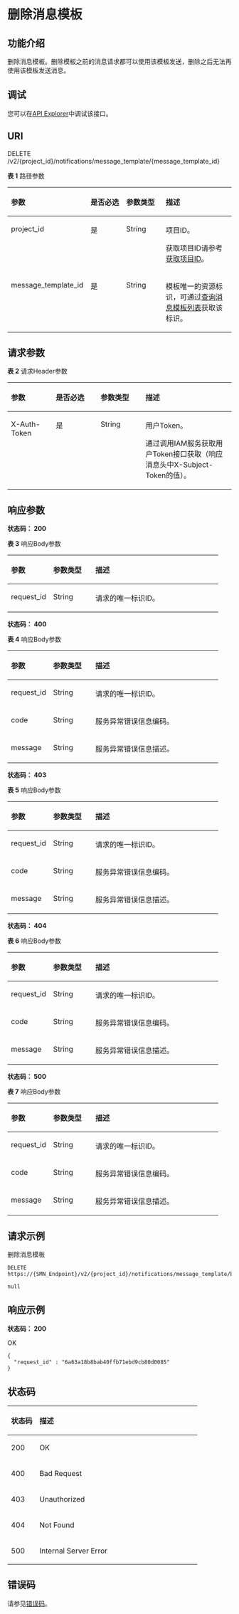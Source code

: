 # 删除消息模板<a name="DeleteMessageTemplate"></a>

## 功能介绍<a name="section1397103114205"></a>

删除消息模板。删除模板之前的消息请求都可以使用该模板发送，删除之后无法再使用该模板发送消息。

## 调试<a name="section1056114122524"></a>

您可以在[API Explorer](https://apiexplorer.developer.huaweicloud.com/apiexplorer/doc?product=SMN&api=ListTopics)中调试该接口。

## URI<a name="section143981031182011"></a>

DELETE /v2/\{project\_id\}/notifications/message\_template/\{message\_template\_id\}

**表 1**  路径参数

<a name="table840153119204"></a>
<table><thead align="left"><tr id="row6400143115205"><th class="cellrowborder" valign="top" width="20%" id="mcps1.2.5.1.1"><p id="p7401431192018"><a name="p7401431192018"></a><a name="p7401431192018"></a>参数</p>
</th>
<th class="cellrowborder" valign="top" width="20%" id="mcps1.2.5.1.2"><p id="p204028317200"><a name="p204028317200"></a><a name="p204028317200"></a>是否必选</p>
</th>
<th class="cellrowborder" valign="top" width="20%" id="mcps1.2.5.1.3"><p id="p9402103110204"><a name="p9402103110204"></a><a name="p9402103110204"></a>参数类型</p>
</th>
<th class="cellrowborder" valign="top" width="40%" id="mcps1.2.5.1.4"><p id="p4403173114206"><a name="p4403173114206"></a><a name="p4403173114206"></a>描述</p>
</th>
</tr>
</thead>
<tbody><tr id="row24001031122013"><td class="cellrowborder" valign="top" width="20%" headers="mcps1.2.5.1.1 "><p id="p124043314203"><a name="p124043314203"></a><a name="p124043314203"></a>project_id</p>
</td>
<td class="cellrowborder" valign="top" width="20%" headers="mcps1.2.5.1.2 "><p id="p15404153112201"><a name="p15404153112201"></a><a name="p15404153112201"></a>是</p>
</td>
<td class="cellrowborder" valign="top" width="20%" headers="mcps1.2.5.1.3 "><p id="p194051931172015"><a name="p194051931172015"></a><a name="p194051931172015"></a>String</p>
</td>
<td class="cellrowborder" valign="top" width="40%" headers="mcps1.2.5.1.4 "><p id="p1640513314206"><a name="p1640513314206"></a><a name="p1640513314206"></a>项目ID。</p>
<p id="p4568812165217"><a name="p4568812165217"></a><a name="p4568812165217"></a>获取项目ID请参考<a href="获取项目ID.md">获取项目ID</a>。</p>
</td>
</tr>
<tr id="row11400163115201"><td class="cellrowborder" valign="top" width="20%" headers="mcps1.2.5.1.1 "><p id="p4406331152011"><a name="p4406331152011"></a><a name="p4406331152011"></a>message_template_id</p>
</td>
<td class="cellrowborder" valign="top" width="20%" headers="mcps1.2.5.1.2 "><p id="p540733162015"><a name="p540733162015"></a><a name="p540733162015"></a>是</p>
</td>
<td class="cellrowborder" valign="top" width="20%" headers="mcps1.2.5.1.3 "><p id="p340783110209"><a name="p340783110209"></a><a name="p340783110209"></a>String</p>
</td>
<td class="cellrowborder" valign="top" width="40%" headers="mcps1.2.5.1.4 "><p id="p17408173122015"><a name="p17408173122015"></a><a name="p17408173122015"></a>模板唯一的资源标识，可通过<a href="查询消息模板列表.md">查询消息模板列表</a>获取该标识。</p>
</td>
</tr>
</tbody>
</table>

## 请求参数<a name="section154081631172015"></a>

**表 2**  请求Header参数

<a name="HeaderParameter"></a>
<table><thead align="left"><tr id="row18410193142018"><th class="cellrowborder" valign="top" width="20%" id="mcps1.2.5.1.1"><p id="p1411103162014"><a name="p1411103162014"></a><a name="p1411103162014"></a>参数</p>
</th>
<th class="cellrowborder" valign="top" width="20%" id="mcps1.2.5.1.2"><p id="p541143118203"><a name="p541143118203"></a><a name="p541143118203"></a>是否必选</p>
</th>
<th class="cellrowborder" valign="top" width="20%" id="mcps1.2.5.1.3"><p id="p164121431162014"><a name="p164121431162014"></a><a name="p164121431162014"></a>参数类型</p>
</th>
<th class="cellrowborder" valign="top" width="40%" id="mcps1.2.5.1.4"><p id="p174121331182014"><a name="p174121331182014"></a><a name="p174121331182014"></a>描述</p>
</th>
</tr>
</thead>
<tbody><tr id="row184101631162019"><td class="cellrowborder" valign="top" width="20%" headers="mcps1.2.5.1.1 "><p id="p10413163132020"><a name="p10413163132020"></a><a name="p10413163132020"></a>X-Auth-Token</p>
</td>
<td class="cellrowborder" valign="top" width="20%" headers="mcps1.2.5.1.2 "><p id="p17414143116203"><a name="p17414143116203"></a><a name="p17414143116203"></a>是</p>
</td>
<td class="cellrowborder" valign="top" width="20%" headers="mcps1.2.5.1.3 "><p id="p0414133116204"><a name="p0414133116204"></a><a name="p0414133116204"></a>String</p>
</td>
<td class="cellrowborder" valign="top" width="40%" headers="mcps1.2.5.1.4 "><p id="p841543120204"><a name="p841543120204"></a><a name="p841543120204"></a>用户Token。</p>
<p id="p941583116206"><a name="p941583116206"></a><a name="p941583116206"></a>通过调用IAM服务获取用户Token接口获取（响应消息头中X-Subject-Token的值）。</p>
</td>
</tr>
</tbody>
</table>

## 响应参数<a name="section94165311204"></a>

**状态码： 200**

**表 3**  响应Body参数

<a name="responseParameter"></a>
<table><thead align="left"><tr id="row841733111207"><th class="cellrowborder" valign="top" width="20%" id="mcps1.2.4.1.1"><p id="p541873162010"><a name="p541873162010"></a><a name="p541873162010"></a>参数</p>
</th>
<th class="cellrowborder" valign="top" width="20%" id="mcps1.2.4.1.2"><p id="p15419331152010"><a name="p15419331152010"></a><a name="p15419331152010"></a>参数类型</p>
</th>
<th class="cellrowborder" valign="top" width="60%" id="mcps1.2.4.1.3"><p id="p2420173122015"><a name="p2420173122015"></a><a name="p2420173122015"></a>描述</p>
</th>
</tr>
</thead>
<tbody><tr id="row2041793113208"><td class="cellrowborder" valign="top" width="20%" headers="mcps1.2.4.1.1 "><p id="p742073162020"><a name="p742073162020"></a><a name="p742073162020"></a>request_id</p>
</td>
<td class="cellrowborder" valign="top" width="20%" headers="mcps1.2.4.1.2 "><p id="p1442183182012"><a name="p1442183182012"></a><a name="p1442183182012"></a>String</p>
</td>
<td class="cellrowborder" valign="top" width="60%" headers="mcps1.2.4.1.3 "><p id="p5421031102019"><a name="p5421031102019"></a><a name="p5421031102019"></a>请求的唯一标识ID。</p>
</td>
</tr>
</tbody>
</table>

**状态码： 400**

**表 4**  响应Body参数

<a name="table11422153192014"></a>
<table><thead align="left"><tr id="row1442273116204"><th class="cellrowborder" valign="top" width="20%" id="mcps1.2.4.1.1"><p id="p204241531192020"><a name="p204241531192020"></a><a name="p204241531192020"></a>参数</p>
</th>
<th class="cellrowborder" valign="top" width="20%" id="mcps1.2.4.1.2"><p id="p342411314202"><a name="p342411314202"></a><a name="p342411314202"></a>参数类型</p>
</th>
<th class="cellrowborder" valign="top" width="60%" id="mcps1.2.4.1.3"><p id="p164251631172014"><a name="p164251631172014"></a><a name="p164251631172014"></a>描述</p>
</th>
</tr>
</thead>
<tbody><tr id="row3422163114208"><td class="cellrowborder" valign="top" width="20%" headers="mcps1.2.4.1.1 "><p id="p1742520313205"><a name="p1742520313205"></a><a name="p1742520313205"></a>request_id</p>
</td>
<td class="cellrowborder" valign="top" width="20%" headers="mcps1.2.4.1.2 "><p id="p3426531132010"><a name="p3426531132010"></a><a name="p3426531132010"></a>String</p>
</td>
<td class="cellrowborder" valign="top" width="60%" headers="mcps1.2.4.1.3 "><p id="p17426143162014"><a name="p17426143162014"></a><a name="p17426143162014"></a>请求的唯一标识ID。</p>
</td>
</tr>
<tr id="row184221431102010"><td class="cellrowborder" valign="top" width="20%" headers="mcps1.2.4.1.1 "><p id="p12427131102015"><a name="p12427131102015"></a><a name="p12427131102015"></a>code</p>
</td>
<td class="cellrowborder" valign="top" width="20%" headers="mcps1.2.4.1.2 "><p id="p16427183192010"><a name="p16427183192010"></a><a name="p16427183192010"></a>String</p>
</td>
<td class="cellrowborder" valign="top" width="60%" headers="mcps1.2.4.1.3 "><p id="p1542893112206"><a name="p1542893112206"></a><a name="p1542893112206"></a>服务异常错误信息编码。</p>
</td>
</tr>
<tr id="row13423131182017"><td class="cellrowborder" valign="top" width="20%" headers="mcps1.2.4.1.1 "><p id="p14428231202011"><a name="p14428231202011"></a><a name="p14428231202011"></a>message</p>
</td>
<td class="cellrowborder" valign="top" width="20%" headers="mcps1.2.4.1.2 "><p id="p174291231152012"><a name="p174291231152012"></a><a name="p174291231152012"></a>String</p>
</td>
<td class="cellrowborder" valign="top" width="60%" headers="mcps1.2.4.1.3 "><p id="p74291931112016"><a name="p74291931112016"></a><a name="p74291931112016"></a>服务异常错误信息描述。</p>
</td>
</tr>
</tbody>
</table>

**状态码： 403**

**表 5**  响应Body参数

<a name="table10430183122013"></a>
<table><thead align="left"><tr id="row1243012316206"><th class="cellrowborder" valign="top" width="20%" id="mcps1.2.4.1.1"><p id="p8431631152017"><a name="p8431631152017"></a><a name="p8431631152017"></a>参数</p>
</th>
<th class="cellrowborder" valign="top" width="20%" id="mcps1.2.4.1.2"><p id="p1043212315205"><a name="p1043212315205"></a><a name="p1043212315205"></a>参数类型</p>
</th>
<th class="cellrowborder" valign="top" width="60%" id="mcps1.2.4.1.3"><p id="p19432143132010"><a name="p19432143132010"></a><a name="p19432143132010"></a>描述</p>
</th>
</tr>
</thead>
<tbody><tr id="row24301731162011"><td class="cellrowborder" valign="top" width="20%" headers="mcps1.2.4.1.1 "><p id="p443393120203"><a name="p443393120203"></a><a name="p443393120203"></a>request_id</p>
</td>
<td class="cellrowborder" valign="top" width="20%" headers="mcps1.2.4.1.2 "><p id="p16433331202017"><a name="p16433331202017"></a><a name="p16433331202017"></a>String</p>
</td>
<td class="cellrowborder" valign="top" width="60%" headers="mcps1.2.4.1.3 "><p id="p184331531162015"><a name="p184331531162015"></a><a name="p184331531162015"></a>请求的唯一标识ID。</p>
</td>
</tr>
<tr id="row54301831112018"><td class="cellrowborder" valign="top" width="20%" headers="mcps1.2.4.1.1 "><p id="p1643443112020"><a name="p1643443112020"></a><a name="p1643443112020"></a>code</p>
</td>
<td class="cellrowborder" valign="top" width="20%" headers="mcps1.2.4.1.2 "><p id="p0434153118208"><a name="p0434153118208"></a><a name="p0434153118208"></a>String</p>
</td>
<td class="cellrowborder" valign="top" width="60%" headers="mcps1.2.4.1.3 "><p id="p74359315207"><a name="p74359315207"></a><a name="p74359315207"></a>服务异常错误信息编码。</p>
</td>
</tr>
<tr id="row1643111314203"><td class="cellrowborder" valign="top" width="20%" headers="mcps1.2.4.1.1 "><p id="p94361931142017"><a name="p94361931142017"></a><a name="p94361931142017"></a>message</p>
</td>
<td class="cellrowborder" valign="top" width="20%" headers="mcps1.2.4.1.2 "><p id="p1243612319202"><a name="p1243612319202"></a><a name="p1243612319202"></a>String</p>
</td>
<td class="cellrowborder" valign="top" width="60%" headers="mcps1.2.4.1.3 "><p id="p194371931152014"><a name="p194371931152014"></a><a name="p194371931152014"></a>服务异常错误信息描述。</p>
</td>
</tr>
</tbody>
</table>

**状态码： 404**

**表 6**  响应Body参数

<a name="table16437113152016"></a>
<table><thead align="left"><tr id="row84381631132011"><th class="cellrowborder" valign="top" width="20%" id="mcps1.2.4.1.1"><p id="p143963114201"><a name="p143963114201"></a><a name="p143963114201"></a>参数</p>
</th>
<th class="cellrowborder" valign="top" width="20%" id="mcps1.2.4.1.2"><p id="p44401231122013"><a name="p44401231122013"></a><a name="p44401231122013"></a>参数类型</p>
</th>
<th class="cellrowborder" valign="top" width="60%" id="mcps1.2.4.1.3"><p id="p2440113132011"><a name="p2440113132011"></a><a name="p2440113132011"></a>描述</p>
</th>
</tr>
</thead>
<tbody><tr id="row843823116203"><td class="cellrowborder" valign="top" width="20%" headers="mcps1.2.4.1.1 "><p id="p18441131142015"><a name="p18441131142015"></a><a name="p18441131142015"></a>request_id</p>
</td>
<td class="cellrowborder" valign="top" width="20%" headers="mcps1.2.4.1.2 "><p id="p144411231102017"><a name="p144411231102017"></a><a name="p144411231102017"></a>String</p>
</td>
<td class="cellrowborder" valign="top" width="60%" headers="mcps1.2.4.1.3 "><p id="p174421331152014"><a name="p174421331152014"></a><a name="p174421331152014"></a>请求的唯一标识ID。</p>
</td>
</tr>
<tr id="row44383316207"><td class="cellrowborder" valign="top" width="20%" headers="mcps1.2.4.1.1 "><p id="p5442631102017"><a name="p5442631102017"></a><a name="p5442631102017"></a>code</p>
</td>
<td class="cellrowborder" valign="top" width="20%" headers="mcps1.2.4.1.2 "><p id="p144315315208"><a name="p144315315208"></a><a name="p144315315208"></a>String</p>
</td>
<td class="cellrowborder" valign="top" width="60%" headers="mcps1.2.4.1.3 "><p id="p1744416316208"><a name="p1744416316208"></a><a name="p1744416316208"></a>服务异常错误信息编码。</p>
</td>
</tr>
<tr id="row10438103162016"><td class="cellrowborder" valign="top" width="20%" headers="mcps1.2.4.1.1 "><p id="p044443162016"><a name="p044443162016"></a><a name="p044443162016"></a>message</p>
</td>
<td class="cellrowborder" valign="top" width="20%" headers="mcps1.2.4.1.2 "><p id="p1944423110207"><a name="p1944423110207"></a><a name="p1944423110207"></a>String</p>
</td>
<td class="cellrowborder" valign="top" width="60%" headers="mcps1.2.4.1.3 "><p id="p13445163119206"><a name="p13445163119206"></a><a name="p13445163119206"></a>服务异常错误信息描述。</p>
</td>
</tr>
</tbody>
</table>

**状态码： 500**

**表 7**  响应Body参数

<a name="table5446133117201"></a>
<table><thead align="left"><tr id="row15446103192016"><th class="cellrowborder" valign="top" width="20%" id="mcps1.2.4.1.1"><p id="p164471731132014"><a name="p164471731132014"></a><a name="p164471731132014"></a>参数</p>
</th>
<th class="cellrowborder" valign="top" width="20%" id="mcps1.2.4.1.2"><p id="p14481931112019"><a name="p14481931112019"></a><a name="p14481931112019"></a>参数类型</p>
</th>
<th class="cellrowborder" valign="top" width="60%" id="mcps1.2.4.1.3"><p id="p84481931172015"><a name="p84481931172015"></a><a name="p84481931172015"></a>描述</p>
</th>
</tr>
</thead>
<tbody><tr id="row14446123115205"><td class="cellrowborder" valign="top" width="20%" headers="mcps1.2.4.1.1 "><p id="p124481931122019"><a name="p124481931122019"></a><a name="p124481931122019"></a>request_id</p>
</td>
<td class="cellrowborder" valign="top" width="20%" headers="mcps1.2.4.1.2 "><p id="p104491331112010"><a name="p104491331112010"></a><a name="p104491331112010"></a>String</p>
</td>
<td class="cellrowborder" valign="top" width="60%" headers="mcps1.2.4.1.3 "><p id="p8449133113202"><a name="p8449133113202"></a><a name="p8449133113202"></a>请求的唯一标识ID。</p>
</td>
</tr>
<tr id="row5446133192016"><td class="cellrowborder" valign="top" width="20%" headers="mcps1.2.4.1.1 "><p id="p94502317207"><a name="p94502317207"></a><a name="p94502317207"></a>code</p>
</td>
<td class="cellrowborder" valign="top" width="20%" headers="mcps1.2.4.1.2 "><p id="p18450231142019"><a name="p18450231142019"></a><a name="p18450231142019"></a>String</p>
</td>
<td class="cellrowborder" valign="top" width="60%" headers="mcps1.2.4.1.3 "><p id="p74501731192014"><a name="p74501731192014"></a><a name="p74501731192014"></a>服务异常错误信息编码。</p>
</td>
</tr>
<tr id="row04461831142012"><td class="cellrowborder" valign="top" width="20%" headers="mcps1.2.4.1.1 "><p id="p1445113152011"><a name="p1445113152011"></a><a name="p1445113152011"></a>message</p>
</td>
<td class="cellrowborder" valign="top" width="20%" headers="mcps1.2.4.1.2 "><p id="p16451931162011"><a name="p16451931162011"></a><a name="p16451931162011"></a>String</p>
</td>
<td class="cellrowborder" valign="top" width="60%" headers="mcps1.2.4.1.3 "><p id="p945223112014"><a name="p945223112014"></a><a name="p945223112014"></a>服务异常错误信息描述。</p>
</td>
</tr>
</tbody>
</table>

## 请求示例<a name="section19452123118206"></a>

删除消息模板

```
DELETE https://{SMN_Endpoint}/v2/{project_id}/notifications/message_template/b3ffa2cdda574168826316f0628f774e

null
```

## 响应示例<a name="section11453123172015"></a>

**状态码： 200**

OK

```
{
  "request_id" : "6a63a18b8bab40ffb71ebd9cb80d0085"
}
```

## 状态码<a name="section1345613172010"></a>

<a name="status_code"></a>
<table><thead align="left"><tr id="row54571031122011"><th class="cellrowborder" valign="top" width="15%" id="mcps1.1.3.1.1"><p id="p145812311207"><a name="p145812311207"></a><a name="p145812311207"></a>状态码</p>
</th>
<th class="cellrowborder" valign="top" width="85%" id="mcps1.1.3.1.2"><p id="p164581831152011"><a name="p164581831152011"></a><a name="p164581831152011"></a>描述</p>
</th>
</tr>
</thead>
<tbody><tr id="row3457113122020"><td class="cellrowborder" valign="top" width="15%" headers="mcps1.1.3.1.1 "><p id="p445912319200"><a name="p445912319200"></a><a name="p445912319200"></a>200</p>
</td>
<td class="cellrowborder" valign="top" width="85%" headers="mcps1.1.3.1.2 "><p id="p1346013110208"><a name="p1346013110208"></a><a name="p1346013110208"></a>OK</p>
</td>
</tr>
<tr id="row1945763132019"><td class="cellrowborder" valign="top" width="15%" headers="mcps1.1.3.1.1 "><p id="p7460831102017"><a name="p7460831102017"></a><a name="p7460831102017"></a>400</p>
</td>
<td class="cellrowborder" valign="top" width="85%" headers="mcps1.1.3.1.2 "><p id="p6461103112017"><a name="p6461103112017"></a><a name="p6461103112017"></a>Bad Request</p>
</td>
</tr>
<tr id="row74571631122018"><td class="cellrowborder" valign="top" width="15%" headers="mcps1.1.3.1.1 "><p id="p164611931182016"><a name="p164611931182016"></a><a name="p164611931182016"></a>403</p>
</td>
<td class="cellrowborder" valign="top" width="85%" headers="mcps1.1.3.1.2 "><p id="p5462231132014"><a name="p5462231132014"></a><a name="p5462231132014"></a>Unauthorized</p>
</td>
</tr>
<tr id="row17457163113207"><td class="cellrowborder" valign="top" width="15%" headers="mcps1.1.3.1.1 "><p id="p154629319206"><a name="p154629319206"></a><a name="p154629319206"></a>404</p>
</td>
<td class="cellrowborder" valign="top" width="85%" headers="mcps1.1.3.1.2 "><p id="p204631831102014"><a name="p204631831102014"></a><a name="p204631831102014"></a>Not Found</p>
</td>
</tr>
<tr id="row545714310206"><td class="cellrowborder" valign="top" width="15%" headers="mcps1.1.3.1.1 "><p id="p54631231202010"><a name="p54631231202010"></a><a name="p54631231202010"></a>500</p>
</td>
<td class="cellrowborder" valign="top" width="85%" headers="mcps1.1.3.1.2 "><p id="p3463631112010"><a name="p3463631112010"></a><a name="p3463631112010"></a>Internal Server Error</p>
</td>
</tr>
</tbody>
</table>

## 错误码<a name="section34641319204"></a>

请参见[错误码](错误码.md)。

